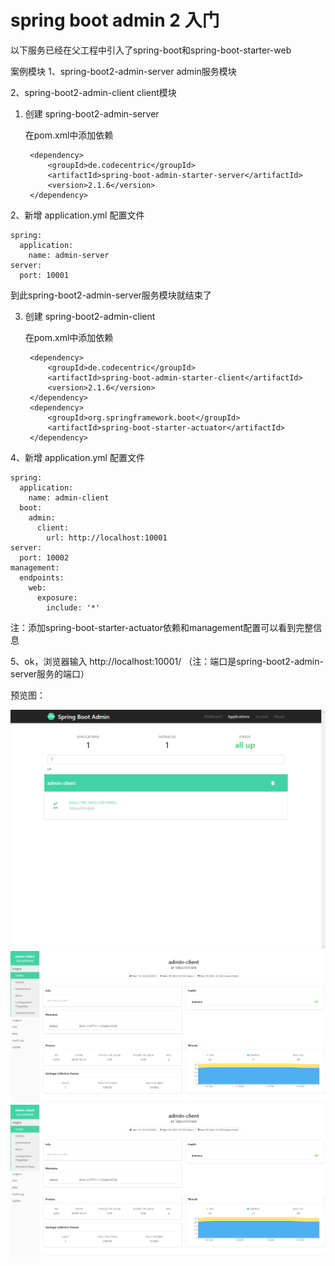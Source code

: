 # spring boot admin 2 入门

以下服务已经在父工程中引入了spring-boot和spring-boot-starter-web

案例模块
1、spring-boot2-admin-server admin服务模块

2、spring-boot2-admin-client client模块

1. 创建 spring-boot2-admin-server 

    在pom.xml中添加依赖

        <dependency>
            <groupId>de.codecentric</groupId>
            <artifactId>spring-boot-admin-starter-server</artifactId>
            <version>2.1.6</version>
        </dependency>
        
2、新增 application.yml 配置文件

    spring:
      application:
        name: admin-server
    server:
      port: 10001

到此spring-boot2-admin-server服务模块就结束了

3. 创建 spring-boot2-admin-client

    在pom.xml中添加依赖
    
        <dependency>
            <groupId>de.codecentric</groupId>
            <artifactId>spring-boot-admin-starter-client</artifactId>
            <version>2.1.6</version>
        </dependency>
        <dependency>
            <groupId>org.springframework.boot</groupId>
            <artifactId>spring-boot-starter-actuator</artifactId>
        </dependency>
4、新增 application.yml 配置文件

    spring:
      application:
        name: admin-client
      boot:
        admin:
          client:
            url: http://localhost:10001
    server:
      port: 10002
    management:
      endpoints:
        web:
          exposure:
            include: '*'

注：添加spring-boot-starter-actuator依赖和management配置可以看到完整信息

5、ok，浏览器输入 http://localhost:10001/ （注：端口是spring-boot2-admin-server服务的端口）

预览图：

![avatar](https://github.com/hy4101/spring-boot2/blob/master/images/localhost_10001_.png)
![avatar](https://github.com/hy4101/spring-boot2/blob/master/images/20191205111247.png)
![avatar](https://github.com/hy4101/spring-boot2/blob/master/images/20191205111247.png)

